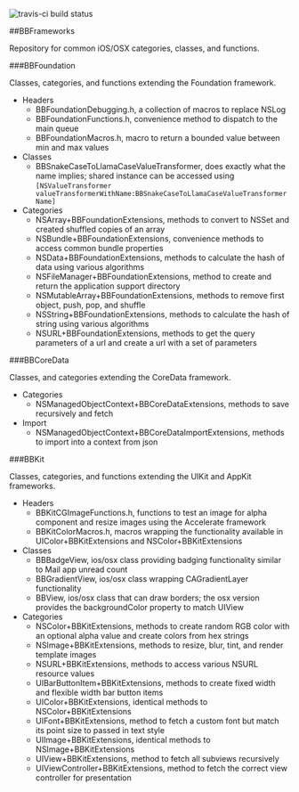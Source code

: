 ![travis-ci build status](https://travis-ci.org/BionBilateral/BBFrameworks.svg?branch=master)

##BBFrameworks

Repository for common iOS/OSX categories, classes, and functions.

###BBFoundation

Classes, categories, and functions extending the Foundation framework.

- Headers
    - BBFoundationDebugging.h, a collection of macros to replace NSLog
    - BBFoundationFunctions.h, convenience method to dispatch to the main queue
    - BBFoundationMacros.h, macro to return a bounded value between min and max values
- Classes
    - BBSnakeCaseToLlamaCaseValueTransformer, does exactly what the name implies; shared instance can be accessed using `[NSValueTransformer valueTransformerWithName:BBSnakeCaseToLlamaCaseValueTransformerName]`
- Categories
    - NSArray+BBFoundationExtensions, methods to convert to NSSet and created shuffled copies of an array
    - NSBundle+BBFoundationExtensions, convenience methods to access common bundle properties
    - NSData+BBFoundationExtensions, methods to calculate the hash of data using various algorithms
    - NSFileManager+BBFoundationExtensions, method to create and return the application support directory
    - NSMutableArray+BBFoundationExtensions, methods to remove first object, push, pop, and shuffle
    - NSString+BBFoundationExtensions, methods to calculate the hash of string using various algorithms
    - NSURL+BBFoundationExtensions, methods to get the query parameters of a url and create a url with a set of parameters
    
###BBCoreData

Classes, and categories extending the CoreData framework.

- Categories
    - NSManagedObjectContext+BBCoreDataExtensions, methods to save recursively and fetch
- Import
    - NSManagedObjectContext+BBCoreDataImportExtensions, methods to import into a context from json

###BBKit

Classes, categories, and functions extending the UIKit and AppKit frameworks.

- Headers
	- BBKitCGImageFunctions.h, functions to test an image for alpha component and resize images using the Accelerate framework
	- BBKitColorMacros.h, macros wrapping the functionality available in UIColor+BBKitExtensions and NSColor+BBKitExtensions
- Classes
	- BBBadgeView, ios/osx class providing badging functionality similar to Mail app unread count
	- BBGradientView, ios/osx class wrapping CAGradientLayer functionality
	- BBView, ios/osx class that can draw borders; the osx version provides the backgroundColor property to match UIView
- Categories
	- NSColor+BBKitExtensions, methods to create random RGB color with an optional alpha value and create colors from hex strings
	- NSImage+BBKitExtensions, methods to resize, blur, tint, and render template images
	- NSURL+BBKitExtensions, methods to access various NSURL resource values
	- UIBarButtonItem+BBKitExtensions, methods to create fixed width and flexible width bar button items
	- UIColor+BBKitExtensions, identical methods to NSColor+BBKitExtensions
	- UIFont+BBKitExtensions, method to fetch a custom font but match its point size to passed in text style
	- UIImage+BBKitExtensions, identical methods to NSImage+BBKitExtensions
	- UIView+BBKitExtensions, method to fetch all subviews recursively
	- UIViewController+BBKitExtensions, method to fetch the correct view controller for presentation
